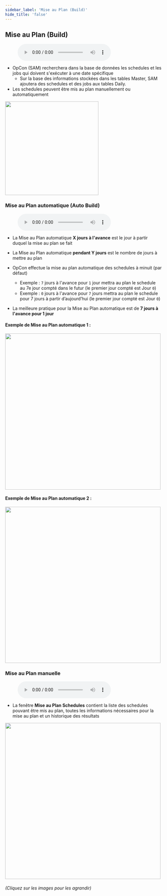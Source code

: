 ```yaml
---
sidebar_label: 'Mise au Plan (Build)'
hide_title: 'false'
---
```


## Mise au Plan (Build)

<figure>
    <audio
        controls
        src="audiobasic/ScheduleBuilds.mp3">
            Your browser does not support the
            <code>audio</code> element.
    </audio>
</figure>

* OpCon (SAM) recherchera dans la base de données les schedules et les jobs qui doivent s'exécuter à une date spécifique
  * Sur la base des informations stockées dans les tables Master, SAM ajoutera des schedules et des jobs aux tables Daily.
* Les schedules peuvent être mis au plan manuellement ou automatiquement

<a href="imgbasic/Picture29.png" target="_blank"><img src="imgbasic/Picture29.png" width="300"></img></a>

### Mise au Plan automatique (Auto Build)

<figure>
    <audio
        controls
        src="audiobasic/AutoBuild.mp3">
            Your browser does not support the
            <code>audio</code> element.
    </audio>
</figure>

* La Mise au Plan automatique **X jours à l'avance** est le jour à partir duquel la mise au plan se fait
* La Mise au Plan automatique **pendant Y jours** est le nombre de jours à mettre au plan
* OpCon effectue la mise au plan automatique des schedules à minuit (par défaut)
  * Exemple : ```7``` jours à l'avance pour ```1``` jour mettra au plan le schedule au 7e jour compté dans le futur (le premier jour compté est Jour ```0```)
  * Exemple : ```0``` jours à l'avance pour ```7``` jours mettra au plan le schedule pour 7 jours à partir d’aujourd’hui (le premier jour compté est Jour ```0```)

* La meilleure pratique pour la Mise au Plan automatique est de **7 jours à l'avance pour 1 jour**

#### Exemple de Mise au Plan automatique 1 :

<a href="imgbasic/Picture30.png" target="_blank"><img src="imgbasic/Picture30.png" width="500"></img></a>  

#### Exemple de Mise au Plan automatique 2 :

<a href="imgbasic/Picture31.png" target="_blank"><img src="imgbasic/Picture31.png" width="500"></img></a>  

### Mise au Plan manuelle

<figure>
    <audio
        controls
        src="audiobasic/ManualBuild.mp3">
            Your browser does not support the
            <code>audio</code> element.
    </audio>
</figure>

* La fenêtre **Mise au Plan Schedules** contient la liste des schedules pouvant être mis au plan, toutes les informations nécessaires pour la mise au plan et un historique des résultats

<a href="imgbasic/Picture32.png" target="_blank"><img src="imgbasic/Picture32.png" width="500"></img></a>  

###### (Cliquez sur les images pour les agrandir)
